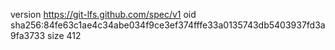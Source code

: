 version https://git-lfs.github.com/spec/v1
oid sha256:84fe63c1ae4c34abe034f9ce3ef374fffe33a0135743db5403937fd3a9fa3733
size 412
